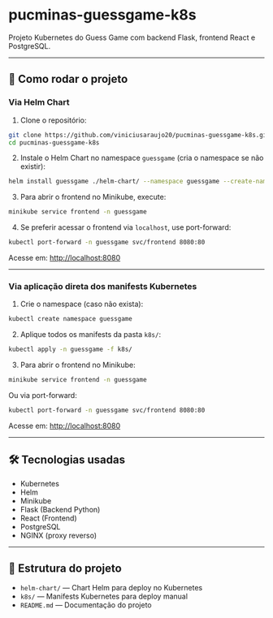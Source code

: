 
# pucminas-guessgame-k8s

Projeto Kubernetes do Guess Game com backend Flask, frontend React e PostgreSQL.

---

## 🚀 Como rodar o projeto

### Via Helm Chart

1. Clone o repositório:

```bash
git clone https://github.com/viniciusaraujo20/pucminas-guessgame-k8s.git
cd pucminas-guessgame-k8s
```

2. Instale o Helm Chart no namespace `guessgame` (cria o namespace se não existir):

```bash
helm install guessgame ./helm-chart/ --namespace guessgame --create-namespace
```

3. Para abrir o frontend no Minikube, execute:

```bash
minikube service frontend -n guessgame
```

4. Se preferir acessar o frontend via `localhost`, use port-forward:

```bash
kubectl port-forward -n guessgame svc/frontend 8080:80
```

Acesse em: [http://localhost:8080](http://localhost:8080)

---

### Via aplicação direta dos manifests Kubernetes

1. Crie o namespace (caso não exista):

```bash
kubectl create namespace guessgame
```

2. Aplique todos os manifests da pasta `k8s/`:

```bash
kubectl apply -n guessgame -f k8s/
```

3. Para abrir o frontend no Minikube:

```bash
minikube service frontend -n guessgame
```

Ou via port-forward:

```bash
kubectl port-forward -n guessgame svc/frontend 8080:80
```

Acesse em: [http://localhost:8080](http://localhost:8080)

---

## 🛠️ Tecnologias usadas

- Kubernetes  
- Helm  
- Minikube  
- Flask (Backend Python)  
- React (Frontend)  
- PostgreSQL  
- NGINX (proxy reverso)  

---

## 📁 Estrutura do projeto

- `helm-chart/` — Chart Helm para deploy no Kubernetes  
- `k8s/` — Manifests Kubernetes para deploy manual  
- `README.md` — Documentação do projeto
